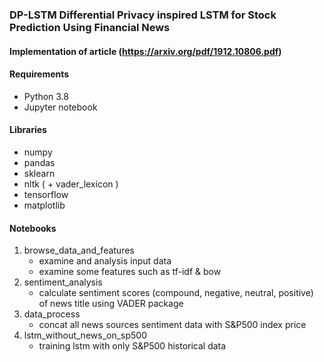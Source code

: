 ### DP-LSTM Differential Privacy inspired LSTM for Stock Prediction Using Financial News

#### Implementation of article (https://arxiv.org/pdf/1912.10806.pdf)

#### Requirements

- Python 3.8
- Jupyter notebook

#### Libraries

- numpy
- pandas
- sklearn
- nltk ( + vader_lexicon )
- tensorflow
- matplotlib

#### Notebooks

1. browse_data_and_features
	- examine and analysis input data
	- examine some features such as tf-idf & bow
2. sentiment_analysis
	- calculate sentiment scores (compound, negative, neutral, positive) of news title using VADER package
3. data_process
	- concat all news sources sentiment data with S&P500 index price
4. lstm_without_news_on_sp500
	- training lstm with only S&P500 historical data
